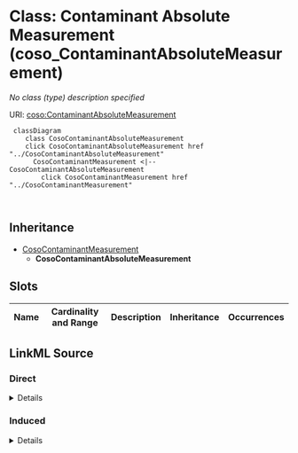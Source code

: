 

# Class: Contaminant Absolute Measurement (coso_ContaminantAbsoluteMeasurement)


_No class (type) description specified_







URI: [coso:ContaminantAbsoluteMeasurement](http://w3id.org/coso/v1/contaminoso#ContaminantAbsoluteMeasurement)






```mermaid
 classDiagram
    class CosoContaminantAbsoluteMeasurement
    click CosoContaminantAbsoluteMeasurement href "../CosoContaminantAbsoluteMeasurement"
      CosoContaminantMeasurement <|-- CosoContaminantAbsoluteMeasurement
        click CosoContaminantMeasurement href "../CosoContaminantMeasurement"
      
      
```





## Inheritance
* [CosoContaminantMeasurement](../classes/CosoContaminantMeasurement.md)
    * **CosoContaminantAbsoluteMeasurement**



## Slots

| Name | Cardinality and Range | Description | Inheritance | Occurrences |
| ---  | --- | --- | --- | --- |














## LinkML Source

<!-- TODO: investigate https://stackoverflow.com/questions/37606292/how-to-create-tabbed-code-blocks-in-mkdocs-or-sphinx -->

### Direct

<details>

```yaml
name: coso_ContaminantAbsoluteMeasurement
conforms_to: No schema conformance document specified
description: No class (type) description specified
title: Contaminant Absolute Measurement
from_schema: sawgraph-kg
rank: 1000
is_a: coso_ContaminantMeasurement
class_uri: coso:ContaminantAbsoluteMeasurement

```
</details>

### Induced

<details>

```yaml
name: coso_ContaminantAbsoluteMeasurement
conforms_to: No schema conformance document specified
description: No class (type) description specified
title: Contaminant Absolute Measurement
from_schema: sawgraph-kg
rank: 1000
is_a: coso_ContaminantMeasurement
class_uri: coso:ContaminantAbsoluteMeasurement

```
</details>